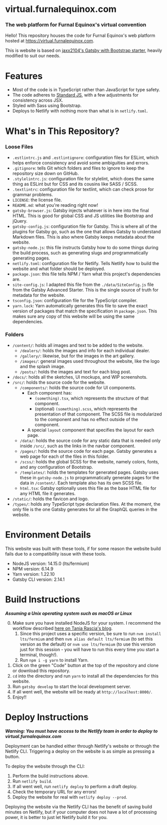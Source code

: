 # virtual.furnalequinox.com
### The web platform for Furnal Equinox's virtual convention

Hello! This repository houses the code for Furnal Equinox's web platform hosted at https://virtual.furnalequinox.com.

This is website is based on [jaxx2104's Gatsby with Bootstrap starter](https://github.com/jaxx2104/gatsby-starter-bootstrap), heavily modified to suit our needs.


# Features
* Most of the code is in TypeScript rather than JavaScript for type safety.
* The code adheres to [Standard JS](https://standardjs.com/), with a few adjustments for consistency across JSX.
* Styled with Sass using Bootstrap.
* Deploys to Netlify with nothing more than what is in `netlify.toml`.


# What's in This Repository?
### Loose Files
* `.estlintrc.js` and `.estlintignore`: configuration files for ESLint, which helps enforce consistency and avoid some ambiguities and errors.
* `.gitignore`: tells Git which folders and files to ignore to keep the repository size down on GitHub.
* `.stylelintrc.js`: configuration file for stylelint, which does the same thing as ESLint but for CSS and its cousins like SASS / SCSS.
* `.textlintrc`: configuration file for textlint, which can check prose for grammar problems.
* `LICENSE`: the license file.
* `README.md`: what you're reading right now!
* `gatsby-browser.js`: Gatsby injects whatever is in here into the final HTML. This is good for global CSS and JS utilities like Bootstrap and jQuery.
* `gatsby-config.js`: configuration file for Gatsby. This is where all of the plugins for Gatsby go, such as the one that allows Gatsby to understand Markdown files. This is also where Gatsby keeps metadata about the website.
* `gatsby-node.js`: this file instructs Gatsby how to do some things during the build process, such as generating slugs and programmatically generating pages.
* `netlify.toml`: configuration file for Netlify. Tells Netlify how to build the website and what folder should be deployed.
* `package.json`: this file tells NPM / Yarn what this project's dependencies are.
* `site-config.js`: I adapted this file from the `./data/SiteConfig.js` file from the Gatsby Advanced Starter. This is the single source of truth for metadata for the website.
* `tsconfig.json`: configuration file for the TypeScript compiler.
* `yarn.lock`: Yarn automatically generates this file to save the exact version of packages that match the specification in `package.json`. This makes sure any copy of this website will be using the same dependencies.

### Folders
* `/content/`: holds all images and text to be added to the website.
  * `/dealers/`: holds the images and info for each individual dealer.
  * `/gallery/`: likewise, but for the images in the art gallery.
  * `/images/`: general images used throughout the website, like the logo and the splash image.
  * `/posts/`: holds the images and text for each blog post.
* `/docs/`: holds all the sketches, UI mockups, and WIP screenshots.
* `/src/`: holds the source code for the website.
  * `/components/`: holds the source code for UI components. 
    * Each component has:
      * `(something).tsx`, which represents the structure of that component.
      * (optional) `(something).scss`, which represents the presentation of that component. The SCSS file is modularized to the component and has no effect outside of the component.
    * A special `layout` component that specifies the layout for each page.
  * `/data/`: holds the source code for any static data that is needed only inside `/src/`, such as the links in the navbar component.
  * `/pages/`: holds the source code for each page. Gatsby generates a web page for each of the files in this folder.
  * `/scss/`: holds the global SCSS for the website, namely colors, fonts, and any configuration of Bootstrap.
  * `/templates/`: holds the templates for generated pages. Gatsby uses these in `gatsby-node.js` to programmatically generate pages for the data in `/content/`. Each template also has its own SCSS file.
  * `html.tsx`: Gatsby optionally uses this file as the base HTML file for any HTML file it generates.
* `/static/`: holds the favicon and logo.
* `/types/`: holds any TypeScript type declaration files. At the moment, the only file is the one Gatsby generates for all the GraphQL queries in the website.


# Environment Details
This website was built with these tools, if for some reason the website build fails due to a compatibility issue with these tools.
* NodeJS version: 14.15.0 (lts/fermium)
* NPM version: 6.14.9
* Yarn version: 1.22.10
* Gatsby CLI version: 2.14.1


# Build Instructions
***Assuming a Unix operating system such as macOS or Linux***

0. Make sure you have installed NodeJS for your system. I recommend the workflow described [here on Tania Rascia's blog](https://www.taniarascia.com/setting-up-a-brand-new-mac-for-development/#nodejs). 
   1. Since this project uses a specific version, be sure to run `nvm install lts/fermium` and then `nvm alias default lts/fermium` (to set this version as the default) or `nvm use lts/fermium` (to use this version just for this session - you will have to run this every time you start a terminal, though!).
   2. Run `npm i -g yarn` to install Yarn.
1. Click on the green "Code" button at the top of the repository and clone or download this repository.
2. `cd` into the directory and run `yarn` to install all the dependencies for this website.
3. Run `gatsby develop` to start the local development server.
4. If all went well, the website will be ready at `http://localhost:8000/`.
5. Enjoy!!


# Deploy Instructions
***Warning: You must have access to the Netlify team in order to deploy to virtual.furnalequinox.com***

Deployment can be handled either through Netlify's website or through the Netlify CLI.
Triggering a deploy on the website is as simple as pressing a button.

To deploy the website through the CLI:
1. Perform the build instructions above.
2. Run `netlify build`.
3. If all went well, run `netlify deploy` to perform a draft deploy.
4. Check the temporary URL for any errors!
5. Deploy the website for real with `netlify deploy --prod`.

Deploying the website via the Netlify CLI has the benefit of saving build minutes on Netlify, but if your computer does not have a lot of processing power, it is better to just let Netlify build it for you.

